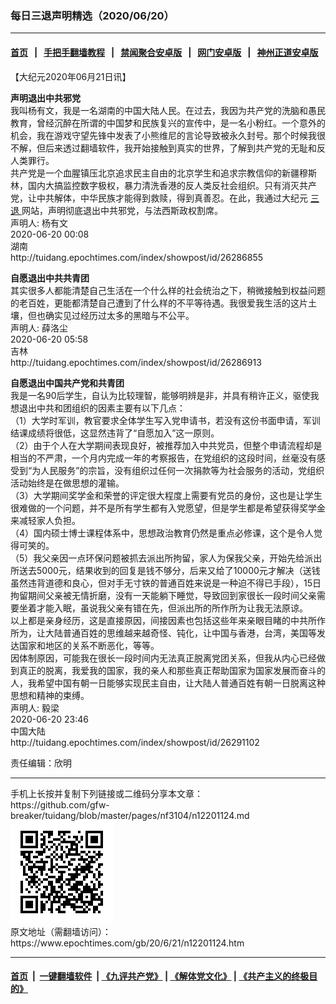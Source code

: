 ### 每日三退声明精选（2020/06/20）
------------------------

#### [首页](https://github.com/gfw-breaker/banned-news1/blob/master/README.md) &nbsp;&nbsp;|&nbsp;&nbsp; [手把手翻墙教程](https://github.com/gfw-breaker/guides/wiki) &nbsp;&nbsp;|&nbsp;&nbsp; [禁闻聚合安卓版](https://github.com/gfw-breaker/bn-android) &nbsp;&nbsp;|&nbsp;&nbsp; [网门安卓版](https://github.com/oGate2/oGate) &nbsp;&nbsp;|&nbsp;&nbsp; [神州正道安卓版](https://github.com/SzzdOgate/update) 



<div class="post_content" id="artbody" itemprop="articleBody">
 <!-- article content begin -->
 <p>
  【大纪元2020年06月21日讯】
 </p>
 <p>
  <strong>
   声明退出中共邪党
  </strong>
  <br/>
  我叫杨有文，我是一名湖南的中国大陆人民。在过去，我因为共产党的洗脑和愚民教育，曾经沉醉在所谓的中国梦和民族复兴的宣传中，是一名小粉红。一个意外的机会，我在游戏守望先锋中发表了小熊维尼的言论导致被永久封号。那个时候我很不解，但后来透过翻墙软件，我开始接触到真实的世界，了解到共产党的无耻和反人类罪行。
  <br/>
  共产党是一个血腥镇压北京追求民主自由的北京学生和追求宗教信仰的新疆穆斯林，国内大搞监控数字极权，暴力清洗香港的反人类反社会组织。只有消灭共产党，让中共解体，中华民族才能得到救赎，得到真善忍。在此，我通过大纪元
  <a href="https://www.epochtimes.com/gb/tag/%E4%B8%89%E9%80%80.html">
   三退
  </a>
  网站，声明彻底退出中共邪党，与法西斯政权割席。
  <br/>
  声明人: 杨有文
  <br/>
  2020-06-20 00:08
  <br/>
  湖南
  <br/>
  http://tuidang.epochtimes.com/index/showpost/id/26286855
 </p>
 <p>
  <strong>
   自愿退出中共共青团
  </strong>
  <br/>
  其实很多人都能清楚自己生活在一个什么样的社会统治之下，稍微接触到权益问题的老百姓，更能都清楚自己遭到了什么样的不平等待遇。我很爱我生活的这片土壤，但也确实见过经历过太多的黑暗与不公平。
  <br/>
  声明人: 薛洛尘
  <br/>
  2020-06-20 05:58
  <br/>
  吉林
  <br/>
  http://tuidang.epochtimes.com/index/showpost/id/26286913
 </p>
 <p>
  <strong>
   自愿退出中国共产党和共青团
  </strong>
  <br/>
  我是一名90后学生，自认为比较理智，能够明辨是非，并具有稍许正义，驱使我想退出中共和团组织的因素主要有以下几点：
  <br/>
  （1）大学时军训，教官要求全体学生写入党申请书，若没有这份书面申请，军训结课成绩将很低，这显然违背了“自愿加入”这一原则。
  <br/>
  （2）由于个人在大学期间表现良好，被推荐加入中共党员，但整个申请流程却是相当的不严肃，一个月内完成一年的考察报告，在党组织的这段时间，丝毫没有感受到“为人民服务”的宗旨，没有组织过任何一次捐款等为社会服务的活动，党组织活动始终是在做思想的灌输。
  <br/>
  （3）大学期间奖学金和荣誉的评定很大程度上需要有党员的身份，这也是让学生很难做的一个问题，并不是所有学生都有入党愿望，但是学生都是希望获得奖学金来减轻家人负担。
  <br/>
  （4）国内硕士博士课程体系中，思想政治教育仍然是重点必修课，这个是令人觉得可笑的。
  <br/>
  （5）我父亲因一点环保问题被抓去派出所拘留，家人为保我父亲，开始先给派出所送去5000元，结果收到的回复是钱不够分，后来又给了10000元才解决（送钱虽然违背道德和良心，但对手无寸铁的普通百姓来说是一种迫不得已手段），15日拘留期间父亲被无情折磨，没有一天能躺下睡觉，导致回到家很长一段时间父亲需要坐着才能入眠，虽说我父亲有错在先，但派出所的所作所为让我无法原谅。
  <br/>
  以上都是亲身经历，这是直接原因，间接因素也包括这些年来亲眼目睹的中共所作所为，让大陆普通百姓的思维越来越奇怪、钝化，让中国与香港，台湾，美国等发达国家和地区的关系不断恶化，等等。
  <br/>
  因体制原因，可能我在很长一段时间内无法真正脱离党团关系，但我从内心已经做到真正的脱离，我爱我的国家，我的亲人和那些真正帮助国家为国家发展而奋斗的人，我希望中国有朝一日能够实现民主自由，让大陆人普通百姓有朝一日脱离这种思想和精神的束缚。
  <br/>
  声明人: 毅梁
  <br/>
  2020-06-20 23:46
  <br/>
  中国大陆
  <br/>
  http://tuidang.epochtimes.com/index/showpost/id/26291102
 </p>
 <p>
  责任编辑：欣明
 </p>
 <!-- article content end -->
 <div id="below_article_ad">
 </div>
</div>

<hr/>
手机上长按并复制下列链接或二维码分享本文章：<br/>
https://github.com/gfw-breaker/tuidang/blob/master/pages/nf3104/n12201124.md <br/>
<a href='https://github.com/gfw-breaker/tuidang/blob/master/pages/nf3104/n12201124.md'><img src='https://github.com/gfw-breaker/tuidang/blob/master/pages/nf3104/n12201124.md.png'/></a> <br/>
原文地址（需翻墙访问）：https://www.epochtimes.com/gb/20/6/21/n12201124.htm


------------------------
#### [首页](https://github.com/gfw-breaker/banned-news/blob/master/README.md) &nbsp;|&nbsp; [一键翻墙软件](https://github.com/gfw-breaker/nogfw/blob/master/README.md) &nbsp;| [《九评共产党》](https://github.com/gfw-breaker/9ping.md/blob/master/README.md#九评之一评共产党是什么) | [《解体党文化》](https://github.com/gfw-breaker/jtdwh.md/blob/master/README.md) | [《共产主义的终极目的》](https://github.com/gfw-breaker/gczydzjmd.md/blob/master/README.md)


<img src='http://gfw-breaker.win/tuidang/pages/nf3104/n12201124.md' width='0px' height='0px'/>
